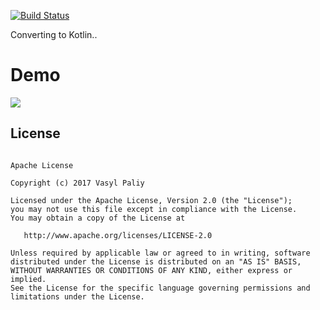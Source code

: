 
[![Build Status](https://travis-ci.org/vpaliyX/PopularMovies.svg?branch=master)](https://travis-ci.org/vpaliyX/PopularMovies)

Converting to Kotlin..

# Demo #

![](https://github.com/vpaliyX/PopularMovies/blob/master/art/ezgif-2-48f8bfad51.gif)

## License ##

``````

Apache License

Copyright (c) 2017 Vasyl Paliy

Licensed under the Apache License, Version 2.0 (the "License");
you may not use this file except in compliance with the License.
You may obtain a copy of the License at

   http://www.apache.org/licenses/LICENSE-2.0

Unless required by applicable law or agreed to in writing, software
distributed under the License is distributed on an "AS IS" BASIS,
WITHOUT WARRANTIES OR CONDITIONS OF ANY KIND, either express or implied.
See the License for the specific language governing permissions and
limitations under the License.
``````
